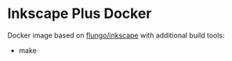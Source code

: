 # Inkscape Plus Docker

Docker image based on [flungo/inkscape](https://hub.docker.com/r/flungo/inkscape/) with additional build tools:

* make
